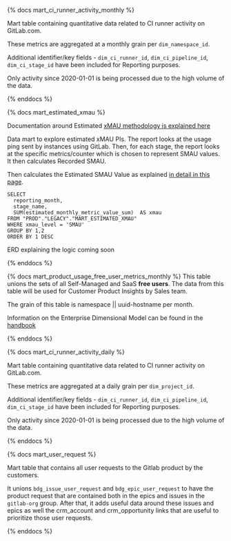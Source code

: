 {% docs mart_ci_runner_activity_monthly %}

Mart table containing quantitative data related to CI runner activity on GitLab.com.

These metrics are aggregated at a monthly grain per `dim_namespace_id`.

Additional identifier/key fields - `dim_ci_runner_id`, `dim_ci_pipeline_id`, `dim_ci_stage_id` have been included for Reporting purposes. 

Only activity since 2020-01-01 is being processed due to the high volume of the data.

{% enddocs %}

{% docs mart_estimated_xmau %}

Documentation around Estimated [xMAU methodology is explained here](https://about.gitlab.com/handbook/business-technology/data-team/data-catalog/xmau-analysis/estimation-xmau-algorithm.html)

Data mart to explore estimated xMAU PIs. The report looks at the usage ping sent by instances using GitLab. Then, for each stage, the report looks at the specific metrics/counter which is chosen to represent SMAU values. It then calculates Recorded SMAU.

Then calculates the Estimated SMAU Value as explained [in detail in this page](https://about.gitlab.com/handbook/business-technology/data-team/data-catalog/xmau-analysis/estimation-xmau-algorithm.html).

```
SELECT
  reporting_month,
  stage_name,
  SUM(estimated_monthly_metric_value_sum)  AS xmau
FROM "PROD"."LEGACY"."MART_ESTIMATED_XMAU"
WHERE xmau_level = 'SMAU'
GROUP BY 1,2
ORDER BY 1 DESC
```

ERD explaining the logic coming soon

{% enddocs %}

{% docs mart_product_usage_free_user_metrics_monthly %}
This table unions the sets of all Self-Managed and SaaS **free users**. The data from this table will be used for  Customer Product Insights by Sales team.

The grain of this table is namespace || uuid-hostname per month.

Information on the Enterprise Dimensional Model can be found in the [handbook](https://about.gitlab.com/handbook/business-ops/data-team/platform/edw/)

{% enddocs %}

{% docs mart_ci_runner_activity_daily %}
 
Mart table containing quantitative data related to CI runner activity on GitLab.com.
 
These metrics are aggregated at a daily grain per `dim_project_id`.

Additional identifier/key fields - `dim_ci_runner_id`, `dim_ci_pipeline_id`, `dim_ci_stage_id` have been included for Reporting purposes. 

Only activity since 2020-01-01 is being processed due to the high volume of the data.

{% enddocs %}

{% docs mart_user_request %}
 
Mart table that contains all user requests to the Gitlab product by the customers.
 
It unions `bdg_issue_user_request` and `bdg_epic_user_request` to have the product request that are contained both in the epics and issues in the `gitlab-org` group.
After that, it adds useful data around these issues and epics as well the crm_account and crm_opportunity links that are useful to prioritize those user requests.

{% enddocs %}